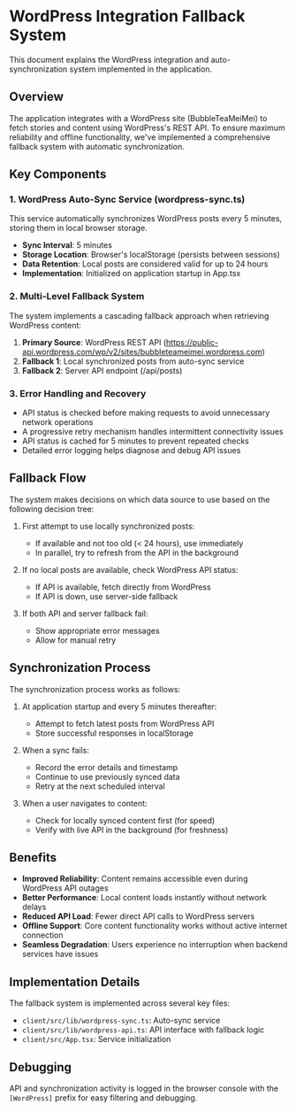 # WordPress Integration Fallback System

This document explains the WordPress integration and auto-synchronization system implemented in the application.

## Overview

The application integrates with a WordPress site (BubbleTeaMeiMei) to fetch stories and content using WordPress's REST API. To ensure maximum reliability and offline functionality, we've implemented a comprehensive fallback system with automatic synchronization.

## Key Components

### 1. WordPress Auto-Sync Service (wordpress-sync.ts)

This service automatically synchronizes WordPress posts every 5 minutes, storing them in local browser storage.

- **Sync Interval**: 5 minutes
- **Storage Location**: Browser's localStorage (persists between sessions)
- **Data Retention**: Local posts are considered valid for up to 24 hours
- **Implementation**: Initialized on application startup in App.tsx

### 2. Multi-Level Fallback System

The system implements a cascading fallback approach when retrieving WordPress content:

1. **Primary Source**: WordPress REST API (https://public-api.wordpress.com/wp/v2/sites/bubbleteameimei.wordpress.com)
2. **Fallback 1**: Local synchronized posts from auto-sync service
3. **Fallback 2**: Server API endpoint (/api/posts)

### 3. Error Handling and Recovery

- API status is checked before making requests to avoid unnecessary network operations
- A progressive retry mechanism handles intermittent connectivity issues
- API status is cached for 5 minutes to prevent repeated checks
- Detailed error logging helps diagnose and debug API issues

## Fallback Flow

The system makes decisions on which data source to use based on the following decision tree:

1. First attempt to use locally synchronized posts:
   - If available and not too old (< 24 hours), use immediately
   - In parallel, try to refresh from the API in the background

2. If no local posts are available, check WordPress API status:
   - If API is available, fetch directly from WordPress
   - If API is down, use server-side fallback

3. If both API and server fallback fail:
   - Show appropriate error messages
   - Allow for manual retry

## Synchronization Process

The synchronization process works as follows:

1. At application startup and every 5 minutes thereafter:
   - Attempt to fetch latest posts from WordPress API
   - Store successful responses in localStorage

2. When a sync fails:
   - Record the error details and timestamp
   - Continue to use previously synced data
   - Retry at the next scheduled interval

3. When a user navigates to content:
   - Check for locally synced content first (for speed)
   - Verify with live API in the background (for freshness)

## Benefits

- **Improved Reliability**: Content remains accessible even during WordPress API outages
- **Better Performance**: Local content loads instantly without network delays
- **Reduced API Load**: Fewer direct API calls to WordPress servers
- **Offline Support**: Core content functionality works without active internet connection
- **Seamless Degradation**: Users experience no interruption when backend services have issues

## Implementation Details

The fallback system is implemented across several key files:

- `client/src/lib/wordpress-sync.ts`: Auto-sync service
- `client/src/lib/wordpress-api.ts`: API interface with fallback logic
- `client/src/App.tsx`: Service initialization

## Debugging

API and synchronization activity is logged in the browser console with the `[WordPress]` prefix for easy filtering and debugging.